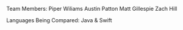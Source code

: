 Team Members: 
Piper Wiliams
Austin Patton 
Matt Gillespie 
Zach Hill 

Languages Being Compared: 
Java & Swift 

